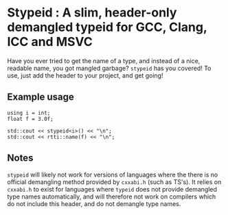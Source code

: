# Stypeid : A slim, header-only demangled typeid for GCC, Clang, ICC and MSVC

Have you ever tried to get the name of a type, and instead of a nice, readable name, you got mangled garbage?
``stypeid`` has you covered! To use, just add the header to your project, and get going!

## Example usage

```
using i = int;
float f = 3.0f;

std::cout << stypeid<i>() << "\n";
std::cout << rtti::name(f) << "\n";
```

## Notes

``stypeid`` will likely not work for versions of languages where the there is no official demangling method provided by ``cxxabi.h`` (such as TS's).
It relies on ``cxxabi.h`` to exist for languages where ``typeid`` does not provide demangled type names automatically, 
and will therefore not work on compilers which do not include this header, and do not demangle type names.
